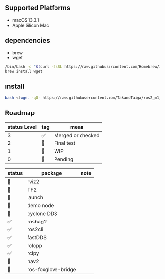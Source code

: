 ## Supported Platforms
- macOS 13.3.1
- Apple Silicon Mac

## dependencies
- brew
- wget

```sh
/bin/bash -c "$(curl -fsSL https://raw.githubusercontent.com/Homebrew/install/HEAD/install.sh)"
brew install wget
```

## install
```sh
bash <(wget -qO- https://raw.githubusercontent.com/TakanoTaiga/ros2_m1_native/master/setup.sh)
```

## Roadmap

| status Level | tag | mean |
| -- | -- | -- |
| 3 | ✅ | Merged or checked |
| 2 | 📄 | Final test |
| 1 | 👀 | WIP |
| 0 | 🫠 | Pending |


| status | package | note |
| -- | -- | -- |
| 👀 | rviz2 |  |
| 📄 | TF2 |  |
| 📄 | launch |  |
| 📄 | demo node |  |
| 📄 | cyclone DDS |  |
| ✅ | rosbag2 |  |
| ✅ | ros2cli |  |
| ✅ | fastDDS |  |
| ✅ | rclcpp |  |
| ✅ | rclpy |  |
| 🫠 | nav2 |  |
| 🫠 | ros-foxglove-bridge  |  |


